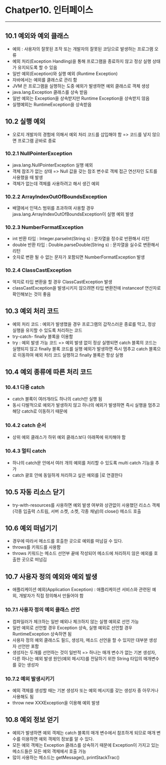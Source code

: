 # Chatper10. 인터페이스
<hr/>

## 10.1 예외와 예외 클래스
- 예외 : 사용자의 잘못된 조작 또는 개발자의 잘못된 코딩으로 발생하는 프로그램 오류
- 예외 처리(Exception Handling)을 통해 프로그램을 종료하지 않고 정상 실행 상태가 유지되도록 할 수 있음
- 일반 예외(Exception)와 실행 예외 (Runtime Exception)
- 자바에서는 예외를 클래스로 관리 함
- JVM 은 프로그램을 실행하는 도중 예외가 발생하면 예외 클래스로 객체 생성
- java.lang.Exception 클래스를 상속 받음
- 일반 예외는 Exception을 상속받지만 Runtime Exception을 상속받지 않음
- 실행예외는 RuntimeException을 상속받음

## 10.2 실행 예외
- 오로지 개발자의 경험에 의해서 예외 처리 코드를 삽입해야 함 => 코드를 넣지 않으면 프로그램 곧바로 종료

### 10.2.1 NullPointerException
- java.lang.NullPointerException 실행 예외
- 객체 참조가 없는 상태 => Null 값을 갖는 참조 변수로 객체 접근 연산자인 도트를 사용했을 때 발생
- 객체가 없는데 객체를 사용하려고 해서 생긴 예외

### 10.2.2 ArrayIndexOutOfBoundsException
- 배열에서 인덱스 범위를 초과하여 사용할 경우 java.lang.ArrayIndexOutOfBoundsException이 실행 예외 발생

### 10.2.3 NumberFormatException
- int 반환 타입 : Integer.parseInt(String s) : 문자열을 정수로 반환해서 리턴
- double 반환 타입 : Double.parseDouble(String s) : 문자열을 실수로 변환해서 리턴
- 숫자로 변환 될 수 없는 문자가 포함되면 NumberFormatException 발생

### 10.2.4 ClassCastException
- 억지로 타입 변환을 할 경우 ClassCastException 발생
- classCastException을 발생시키지 않으려면 타입 변환전에 instanceof 연산자로 확인해보는 것이 좋음

## 10.3 예외 처리 코드
- 예외 처리 코드 : 예외가 발생했을 경우 프로그램의 갑작스러운 종료를 막고, 정상 실행을 유지할 수 있도록 처리하는 코드
- try-catch- finally 블록을 이용함
- try : 예외 발생 가능 코드
 => 예외 발생 없이 정상 실행되면 catch 블록의 코드는 실행되지 않고 finally 블록 코드를 실행
    예외가 발생하면 즉시 멈추고 catch 블록으로 이동하여 예외 처리 코드 실행하고 finally 블록은 항상 실행
 
## 10.4 예외 종류에 따른 처리 코드
### 10.4.1 다중 catch
- catch 블록이 여러개라도 하나의 catch만 실행 됨
- 동시 다발적으로 예외가 발생하지 않고 하나의 예외가 발생하면 즉시 실행을 멈추고 해당 catch로 이동하기 때문에

### 10.4.2 catch 순서
- 상위 예외 클래스가 하위 예외 클래스보다 아래쪽에 위치해야 함


### 10.4.3 멀티 catch
- 하나의 catch문 안에서 여러 개의 예외를 처리할 수 있도록 multi catch 기능을 추가
- catch 괄호 안에 동일하게 처리하고 싶은 예외를 |로 연결한다

## 10.5 자동 리소스 닫기
- try-with-resources를 사용하면 예외 발생 여부와 상관없이 사용했던 리소스 객체(각종 입출력 스트림, 서버 소켓, 소켓, 각종 채널)의 close() 메소드 호출

## 10.6 예외 떠넘기기
- 경우에 따라서 메소드를 호출한 곳으로 예외를 떠넘길 수 있다.
- throws를 키워드를 사용함
- throws 키워드는 메소드 선언부 끝에 작성되어 메소드에 처리하지 않은 예외를 호출한 곳으로 떠넘김

## 10.7 사용자 정의 예외와 예외 발생
- 애플리케이션 예외(Application Exception) : 애플리케이션 서비스와 관련된 예외, 개발자가 직접 정의해서 만들어야 함

### 10.7.1 사용자 정의 예외 클래스 선언
- 컴파일러가 체크하는 일반 예외나 체크하지 않는 실행 예외로 선언 가능
- 일반 예외로 선언할 경우 Exception 상속, 실행 예외로 선언할 경우 RuntimeException 상속하면 됨
- 사용자 정의 예외 클래스도 필드, 생성자, 메소드 선언을 할 수 있지만 대부분 생성자 선언만 포함
- 생성자는 두개를 선언하는 것이 일반적
  => 하나는 매개 변수가 없는 기본 생성자, 다른 하나는 예외 발생 원인(예외 메시지)를 전달하기 위한 String 타입의 매개변수를 갖는 생성자
  
### 10.7.2 예외 발생시키기
- 예외 객체를 생성할 때는 기본 생성자 또는 예외 메시지를 갖는 생성자 중 아무거나 사용해도 됨
- throw new XXXException을 이용해 예외 발생

## 10.8 예외 정보 얻기
- 예외가 발생하면 예외 객체는 catch 블록의 매개 변수에서 참조하게 되므로 매개 변수를 이용하면 예외 객체의 정보를 알 수 있다.
- 모든 예외 객체는 Exception 클래스를 상속하기 때문에 Exception이 가지고 있는 메소드들은 모든 예외 객체에서 호출 가능
- 많이 사용하는 메소드는 getMessage(), printStackTrac()